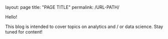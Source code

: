 layout: page
title: "PAGE TITLE"
permalink: /URL-PATH/

Hello!

This blog is intended to cover topics on analytics and / or data science.
Stay tuned for content!